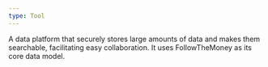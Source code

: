 ```yaml
---
type: Tool
---
```


A data platform that securely stores large amounts of data and makes them searchable, facilitating easy collaboration. It uses FollowTheMoney as its core data model.